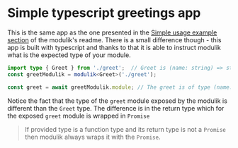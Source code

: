 # Simple typescript greetings app

This is the same app as the one presented in the
[Simple usage example section](../../modulik/README.md#simple-usage-example) of the modulik's readme.
There is a small difference though - this app is built with typescript and thanks to that it
is able to instruct modulik what is the expected type of your module.

```ts
import type { Greet } from './greet';  // Greet is (name: string) => string;
const greetModulik = modulik<Greet>('./greet');

const greet = await greetModulik.module; // The greet is of type (name: string) => Promise<string>;
```

Notice the fact that the type of the `greet` module exposed by the modulik is different
than the `Greet` type.
The difference is in the return type which for the exposed `greet` module is wrapped in `Promise`

> If provided type is a function type and its return type is not a `Promise` then modulik
always wraps it with the `Promise`.
